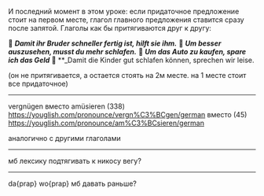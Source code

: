 И последний момент в этом уроке: если придаточное предложение стоит на первом месте, глагол главного предложения ставится сразу после запятой. Глаголы как бы притягиваются друг к другу:

 **_Damit ihr Bruder schneller fertig ist, hilft sie ihm._**
 **_Um besser auszusehen, musst du mehr schlafen._**
 **_Um das Auto zu kaufen, spare ich das Geld_**
 **_Damit die Kinder gut schlafen können, sprechen wir leise.


(он не притягивается, а остается стоять на 2м месте. на 1 месте стоит все придаточное)


----

vergnügen вместо amüsieren
(338) https://youglish.com/pronounce/vergn%C3%BCgen/german
вместо
(45) https://youglish.com/pronounce/am%C3%BCsieren/german

аналогично с другими глаголами

---
мб лексику подтягивать к никосу вегу?


---


da{prap}
wo{prap} мб давать раньше?
